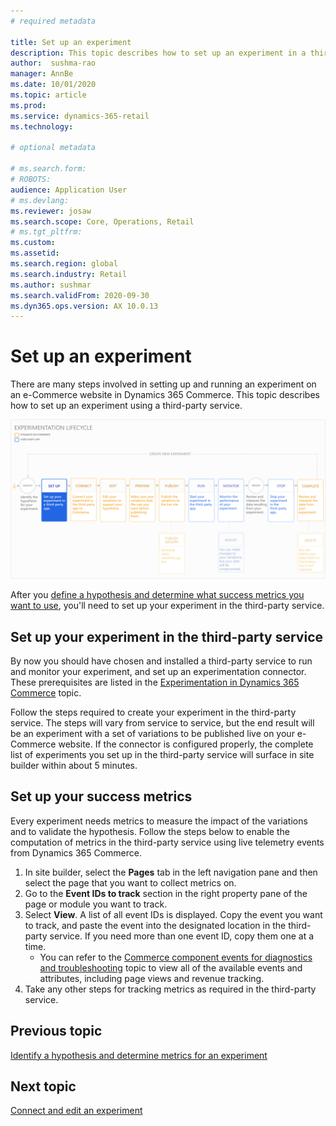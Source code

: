 ```yaml
---
# required metadata

title: Set up an experiment
description: This topic describes how to set up an experiment in a third-party service.
author:  sushma-rao 
manager: AnnBe
ms.date: 10/01/2020
ms.topic: article
ms.prod: 
ms.service: dynamics-365-retail
ms.technology: 

# optional metadata

# ms.search.form: 
# ROBOTS: 
audience: Application User
# ms.devlang: 
ms.reviewer: josaw
ms.search.scope: Core, Operations, Retail
# ms.tgt_pltfrm: 
ms.custom: 
ms.assetid: 
ms.search.region: global
ms.search.industry: Retail
ms.author: sushmar
ms.search.validFrom: 2020-09-30
ms.dyn365.ops.version: AX 10.0.13
---
```


# Set up an experiment

There are many steps involved in setting up and running an experiment on an e-Commerce website in Dynamics 365 Commerce. This topic describes how to set up an experiment using a third-party service.

[ ![Experimentation user journey - Setup](./media/experimentation_setup.svg) ](./media/experimentation_setup.svg#lightbox)

After you [define a hypothesis and determine what success metrics you want to use](experimentation-identify.md), you'll need to set up your experiment in the third-party service. 

## Set up your experiment in the third-party service
By now you should have chosen and installed a third-party service to run and monitor your experiment, and set up an experimentation connector. These prerequisites are listed in the [Experimentation in Dynamics 365 Commerce](experimentation-overview.md) topic.

Follow the steps required to create your experiment in the third-party service. The steps will vary from service to service, but the end result will be an experiment with a set of variations to be published live on your e-Commerce website. If the connector is configured properly, the complete list of experiments you set up in the third-party service will surface in site builder within about 5 minutes.

## Set up your success metrics
Every experiment needs metrics to measure the impact of the variations and to validate the hypothesis. Follow the steps below to enable the computation of metrics in the third-party service using live telemetry events from Dynamics 365 Commerce.

1. In site builder, select the **Pages** tab in the left navigation pane and then select the page that you want to collect metrics on. 
1. Go to the **Event IDs to track** section in the right property pane of the page or module you want to track.
1. Select **View**. A list of all event IDs is displayed. Copy the event you want to track, and paste the event into the designated location in the third-party service. If you need more than one event ID, copy them one at a time. 
    - You can refer to the [Commerce component events for diagnostics and troubleshooting](../dev-itpro/retail-component-events-diagnostics-troubleshooting#e-commerce-events.md) topic to view all of the available events and attributes, including page views and revenue tracking.
1. Take any other steps for tracking metrics as required in the third-party service.

## Previous topic
[Identify a hypothesis and determine metrics for an experiment](experimentation-identify.md) 


## Next topic
[Connect and edit an experiment](experimentation-connect-edit.md)
